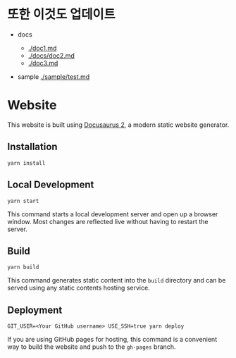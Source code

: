 # 또한 이것도 업데이트

- docs

  - [./doc1.md](./docs/doc1.md)
  - [./docs/doc2.md](./docs/doc2.md)
  - [./doc3.md](./docs/doc3.md)

- sample
  [./sample/test.md](./docs/sample/test.md)

# Website

This website is built using [Docusaurus 2](https://v2.docusaurus.io/), a modern static website generator.

## Installation

```console
yarn install
```

## Local Development

```console
yarn start
```

This command starts a local development server and open up a browser window. Most changes are reflected live without having to restart the server.

## Build

```console
yarn build
```

This command generates static content into the `build` directory and can be served using any static contents hosting service.

## Deployment

```console
GIT_USER=<Your GitHub username> USE_SSH=true yarn deploy
```

If you are using GitHub pages for hosting, this command is a convenient way to build the website and push to the `gh-pages` branch.
